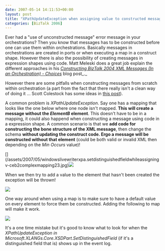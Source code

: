 ```yaml
---
date: 2007-05-14 14:11:53+00:00
layout: post
title: "XPathUpdateException when assigning value to constructed messages"
categories: [BizTalk 2006]
---
```


Ever had a "use of unconstructed message" error message in your orchestrations? Then you know that messages has to be constructed before one can use them within orchestrations. Basically messages in orchestrations are created in ports or when executing a map in a construct shape. However there is also the possibility of creating messages in expression shapes using code. Matt Meleski does a great job explain the different approaches in his _[Constructing BizTalk 2004 XML Messages (In an Orchestration) - Choices](http://objectsharp.com/cs/blogs/matt/archive/2004/11/09/1009.aspx)_ blog post_._

However there are some pitfalls when constructing messages from scratch within orchestration (a part from the fact that there really isn't a clean way of doing it ... Scott Colestock has some ideas in [this post](http://www.traceofthought.net/PermaLink,guid,c1164c59-72e2-49e2-be7a-47e4e8dc46d4.aspx)).

A common problem is _XPathUpdateException_. Say one has a mapping that looks like the one below where one node isn't mapped. **This will create a message without the _ElementB_ element**. This doesn't have to be in a mapping, it could also happend when constructing a message using code in a expression shape. A common scenario is that we **add code for constructing the bone structure of the XML message**, then change the schema **without updating the construct code. Ergo a message will be constructed without that element** (could be both valid or invalid XML then depending on the _Min Occurs_ value)!

[[](/assets/2007/05/windowslivewriterxpa.setdistinguishedfieldwhileassigningv-ceb2complexmapping23.jpg)](/assets/2007/05/windowslivewriterxpa.setdistinguishedfieldwhileassigningv-ceb2complexmapping23.jpg)[![](/assets/2007/05/windowslivewriterxpa.setdistinguishedfieldwhileassigningv-ceb2complexmapping-thumb61.jpg)](/assets/2007/05/windowslivewriterxpa.setdistinguishedfieldwhileassigningv-ceb2complexmapping61.jpg)

When we then try to add a value to the element that hasn't been created the exception will be thrown!

[![](/assets/2007/05/windowslivewriterxpa.setdistinguishedfieldwhileassigningv-ceb2assignment-thumb31.jpg)](/assets/2007/05/windowslivewriterxpa.setdistinguishedfieldwhileassigningv-ceb2assignment31.jpg)

One way around when using a map is to make sure to have a default value on every element to force them be constructed. Adding the following to map will make it work.

[![](/assets/2007/05/windowslivewriterxpa.setdistinguishedfieldwhileassigningv-ceb2defaultvalue-thumb61.jpg)](/assets/2007/05/windowslivewriterxpa.setdistinguishedfieldwhileassigningv-ceb2defaultvalue61.jpg)

It's a one time mistake but it's good to know what to look for when the _XPathUpdateException in Microsoft.XLANGs.Core.XSDPart.SetDistinguishedField_ (if it's a distinguished field that is) shows up in the event log.
